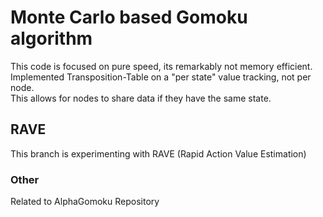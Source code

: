 # Monte Carlo based Gomoku algorithm

This code is focused on pure speed, its remarkably not memory efficient.<br>
Implemented Transposition-Table on a "per state" value tracking, not per node.<br>
This allows for nodes to share data if they have the same state.<br>

## RAVE

This branch is experimenting with RAVE (Rapid Action Value Estimation)

### Other

Related to AlphaGomoku Repository
